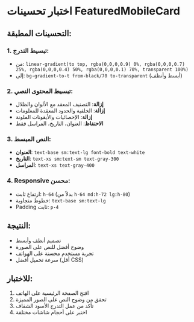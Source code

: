 # اختبار تحسينات FeaturedMobileCard

## التحسينات المطبقة:

### 1. تبسيط التدرج:
- من: `linear-gradient(to top, rgba(0,0,0,0.9) 0%, rgba(0,0,0,0.7) 25%, rgba(0,0,0,0.4) 50%, rgba(0,0,0,0.1) 70%, transparent 100%)`
- إلى: `bg-gradient-to-t from-black/70 to-transparent` (أبسط وأنظف)

### 2. تبسيط المحتوى النصي:
- **إزالة**: التصنيف المعقد مع الألوان والظلال
- **إزالة**: الخلفية والحدود المعقدة للمعلومات
- **إزالة**: الإحصائيات والأيقونات الملونة
- **الاحتفاظ**: العنوان، التاريخ، المراسل فقط

### 3. النص المبسط:
- **العنوان**: `text-base sm:text-lg font-bold text-white`
- **التاريخ**: `text-xs sm:text-sm text-gray-300` 
- **المراسل**: `text-xs text-gray-400`

### 4. Responsive محسن:
- ارتفاع ثابت: `h-64` (بدلاً من `h-64 md:h-72 lg:h-80`)
- خطوط متجاوبة: `text-base sm:text-lg`
- Padding ثابت: `p-4`

## النتيجة:
- تصميم أنظف وأبسط
- وضوح أفضل للنص على الصورة
- تجربة مستخدم محسنة على الهواتف
- سرعة تحميل أفضل (أقل CSS)

## للاختبار:
1. افتح الصفحة الرئيسية على الهاتف
2. تحقق من وضوح النص على الصور المميزة
3. تأكد من عمل التدرج الأسود الشفاف
4. اختبر على أحجام شاشات مختلفة
